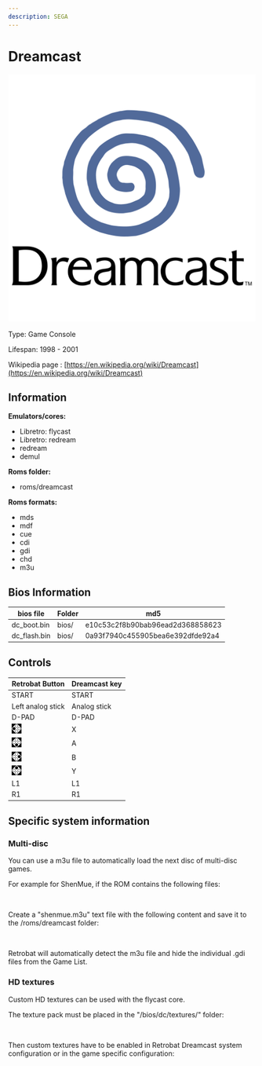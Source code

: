 ```yaml
---
description: SEGA
---
```


# Dreamcast

![](<../.gitbook/assets/image (11).png>)

Type: Game Console

Lifespan: 1998 - 2001

Wikipedia page : [https://en.wikipedia.org/wiki/Dreamcast](https://en.wikipedia.org/wiki/Dreamcast)

## Information

**Emulators/cores:**

* Libretro: flycast
* Libretro: redream
* redream
* demul

**Roms folder:**

* roms/dreamcast

**Roms formats:**

* mds
* mdf
* cue
* cdi
* gdi
* chd
* m3u

## Bios Information

| bios file     | Folder | md5                              |
| ------------- | ------ | -------------------------------- |
| dc\_boot.bin  | bios/  | e10c53c2f8b90bab96ead2d368858623 |
| dc\_flash.bin | bios/  | 0a93f7940c455905bea6e392dfde92a4 |

## Controls

| Retrobat Button                         | Dreamcast key |
| --------------------------------------- | ------------- |
| START                                   | START         |
| Left analog stick                       | Analog stick  |
| D-PAD                                   | D-PAD         |
| ![](<../.gitbook/assets/image (2).png>) | X             |
| ![](<../.gitbook/assets/image (1).png>) | A             |
| ![](../.gitbook/assets/image.png)       | B             |
| ![](<../.gitbook/assets/image (3).png>) | Y             |
| L1                                      | L1            |
| R1                                      | R1            |

## Specific system information

### Multi-disc

You can use a m3u file to automatically load the next disc of multi-disc games.

For example for ShenMue, if the ROM contains the following files:

<figure><img src="https://i.imgur.com/dtC65cI.png" alt=""><figcaption></figcaption></figure>

Create a "shenmue.m3u" text file with the following content and save it to the /roms/dreamcast folder:

<figure><img src="https://i.imgur.com/HxcDWc4.png" alt=""><figcaption></figcaption></figure>

Retrobat will automatically detect the m3u file and hide the individual .gdi files from the Game List.

### HD textures

Custom HD textures can be used with the flycast core.

The texture pack must be placed in the "/bios/dc/textures/" folder:

<figure><img src="https://i.imgur.com/65bX2kT.png" alt=""><figcaption></figcaption></figure>

Then custom textures have to be enabled in Retrobat Dreamcast system configuration or in the game specific configuration:

<figure><img src="https://i.imgur.com/ppkZ9bw.png" alt=""><figcaption></figcaption></figure>

<figure><img src="https://i.imgur.com/qVMX2Ly.png" alt=""><figcaption></figcaption></figure>

<figure><img src="https://i.imgur.com/SbsPMz1.png" alt=""><figcaption></figcaption></figure>

